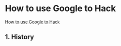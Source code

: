 # How to use Google to Hack
[How to use Google to Hack](https://null-byte.wonderhowto.com/how-to/use-google-hack-googledorks-0163566/)

## 1. History

<!--stackedit_data:
eyJoaXN0b3J5IjpbLTU5Mjg5NDM1Nl19
-->